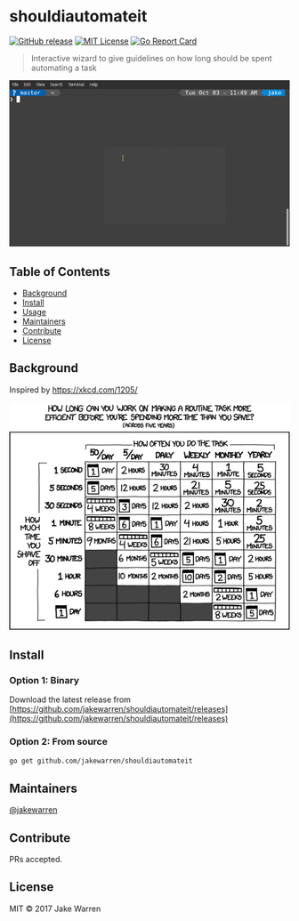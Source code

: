 # shouldiautomateit

[![GitHub release](http://img.shields.io/github/release/jakewarren/shouldiautomateit.svg?style=flat-square)](https://github.com/jakewarren/shouldiautomateit/releases)
[![MIT License](http://img.shields.io/badge/license-MIT-blue.svg?style=flat-square)](https://github.com/jakewarren/shouldiautomateit/blob/master/LICENSE)
[![Go Report Card](https://goreportcard.com/badge/github.com/jakewarren/shouldiautomateit)](https://goreportcard.com/report/github.com/jakewarren/shouldiautomateit)

> Interactive wizard to give guidelines on how long should be spent automating a task

![](demo.gif)

## Table of Contents

- [Background](#background)
- [Install](#install)
- [Usage](#usage)
- [Maintainers](#maintainers)
- [Contribute](#contribute)
- [License](#license)

## Background

Inspired by https://xkcd.com/1205/

![](xkcd_1205.png)

## Install

### Option 1: Binary

Download the latest release from [https://github.com/jakewarren/shouldiautomateit/releases](https://github.com/jakewarren/shouldiautomateit/releases)

### Option 2: From source

```
go get github.com/jakewarren/shouldiautomateit
```


## Maintainers

[@jakewarren](https://github.com/jakewarren)

## Contribute

PRs accepted.

## License

MIT © 2017 Jake Warren
